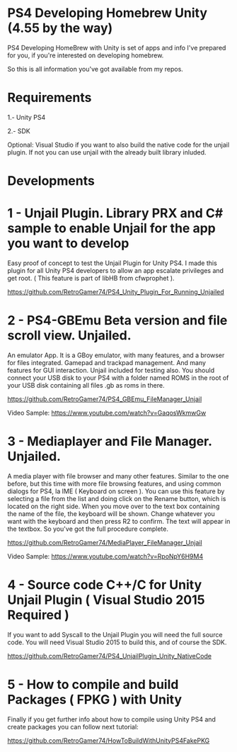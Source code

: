 # PS4 Developing Homebrew Unity (4.55 by the way)
PS4 Developing HomeBrew with Unity is set of apps and info I've prepared for you, if you're interested on developing homebrew.

So this is all information you've got available from my repos.

Requirements
============

1.- Unity PS4

2.- SDK

Optional: Visual Studio if you want to also build the native code for the unjail plugin. If not you can use unjail with the already built library inluded.


Developments
============

1 - Unjail Plugin. Library PRX and C# sample to enable Unjail for the app you want to develop
=========================================================================================

Easy proof of concept to test the Unjail Plugin for Unity PS4. I made this plugin for all Unity PS4 developers to allow an app escalate privileges and get root. ( This feature is part of libHB from cfwprophet ).

https://github.com/RetroGamer74/PS4_Unity_Plugin_For_Running_Unjailed

2 - PS4-GBEmu Beta version and file scroll view. Unjailed.
==========================================================

An emulator App. It is a GBoy emulator, with many features, and a browser for files integrated. Gamepad and trackpad management. And many features for GUI interaction. Unjail included for testing also. You should connect your USB disk to your PS4 with a folder named ROMS in the root of your USB disk containing all files .gb as roms in there.

https://github.com/RetroGamer74/PS4_GBEmu_FileManager_Unjail

Video Sample: https://www.youtube.com/watch?v=GaqosWkmwGw

3 - Mediaplayer and File Manager. Unjailed.
===========================================

A media player with file browser and many other features. Similar to the one before, but this time with more file browsing features, and using common dialogs for PS4, la IME ( Keyboard on screen ). You can use this feature by selecting a file from the list and doing click on the Rename button, which is located on the right side. When you move over to the text box containing the name of the file, the keyboard will be shown. Change whatever you want with the keyboard and then press R2 to confirm. The text will appear in the textbox. So you've got the full procedure complete.

https://github.com/RetroGamer74/MediaPlayer_FileManager_Unjail

Video Sample: https://www.youtube.com/watch?v=RpoNpY6H9M4

4 - Source code C++/C for Unity Unjail Plugin ( Visual Studio 2015 Required )
=============================================================================

If you want to add Syscall to the Unjail Plugin you will need the full source code. You will need Visual Studio 2015 to build this, and of course the SDK.

https://github.com/RetroGamer74/PS4_UnjailPlugin_Unity_NativeCode


5 - How to compile and build Packages ( FPKG ) with Unity
=========================================================

Finally if you get further info about how to compile using Unity PS4 and create packages you can follow next tutorial:

https://github.com/RetroGamer74/HowToBuildWithUnityPS4FakePKG
